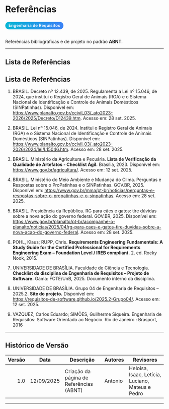 # Referências

<div class="chip">Engenharia de Requisitos</div>

Referências bibliográficas e de projeto no padrão **ABNT**.

---

## Lista de Referências

## Lista de Referências

1. BRASIL. Decreto nº 12.439, de 2025. Regulamenta a Lei nº 15.046, de 2024, que institui o Registro Geral de Animais (RGA) e o Sistema Nacional de Identificação e Controle de Animais Domésticos (SINPatinhas). Disponível em: <https://www.planalto.gov.br/ccivil_03/_ato2023-2026/2025/Decreto/D12439.htm>. Acesso em: 28 set. 2025.

2. BRASIL. Lei nº 15.046, de 2024. Institui o Registro Geral de Animais (RGA) e o Sistema Nacional de Identificação e Controle de Animais Domésticos (SINPatinhas). Disponível em: <https://www.planalto.gov.br/ccivil_03/_ato2023-2026/2024/lei/L15046.htm>. Acesso em: 28 set. 2025.

3. BRASIL. Ministério da Agricultura e Pecuária. **Lista de Verificação da Qualidade de Artefatos - Checklist Ágil.** Brasília, 2023. Disponível em:  
<https://www.gov.br/agricultura/>. Acesso em: 12 set. 2025.

4. BRASIL. Ministério do Meio Ambiente e Mudança do Clima. Perguntas e Respostas sobre o ProPatinhas e o SINPatinhas. GOV.BR, 2025. Disponível em: <https://www.gov.br/mma/pt-br/noticias/perguntas-e-respostas-sobre-o-propatinhas-e-o-sinpatinhas>. Acesso em: 28 set. 2025.

5. BRASIL. Presidência da República. RG para cães e gatos: tire dúvidas sobre a nova ação do governo federal. GOV.BR, 2025. Disponível em: <https://www.gov.br/planalto/pt-br/acompanhe-o-planalto/noticias/2025/04/rg-para-caes-e-gatos-tire-duvidas-sobre-a-nova-acao-do-governo-federal>. Acesso em: 28 set. 2025.

6. POHL, Klaus; RUPP, Chris. **Requirements Engineering Fundamentals: A Study Guide for the Certified Professional for Requirements Engineering Exam – Foundation Level / IREB compliant.** 2. ed. Rocky Nook, 2015.

7. UNIVERSIDADE DE BRASÍLIA. Faculdade de Ciência e Tecnologia. **Checklist da disciplina de Engenharia de Requisitos – Projeto de Software.** Gama: FCTE/UnB, 2025. Documento interno da disciplina.

8. UNIVERSIDADE DE BRASÍLIA. Grupo 04 de Engenharia de Requisitos – 2025.2. **Site do projeto.** Disponível em:  
<https://requisitos-de-software.github.io/2025.2-Grupo04/>. Acesso em: 12 set. 2025.

9. VAZQUEZ, Carlos Eduardo; SIMÕES, Guilherme Siqueira. Engenharia de Requisitos: Software Orientado ao Negócio. Rio de Janeiro : Brasport, 2016


---

## Histórico de Versão

| Versão | Data       | Descrição                              | Autores | Revisores                                                           |
|------:|------------|----------------------------------------|---------|---------------------------------------------------------------------|
| 1.0   | 12/09/2025 | Criação da página de Referências (ABNT) | Antonio | Heloisa, Isaac, Letícia, Luciano, Mateus e Pedro                    |

---

<style>
  .chip{
    display:inline-block;
    padding:.28rem .65rem;
    border-radius:9999px;
    font-size:.8rem;
    font-weight:700;
    letter-spacing:.02em;
    background:linear-gradient(90deg,#06b6d4,#3b82f6);
    color:#eaf2ff;
    margin:.25rem 0 1rem;
  }
  /* Tabelas mais legíveis */
  .markdown-section table{ width:100%; border-collapse:collapse; }
  .markdown-section thead th{
    text-transform:uppercase; letter-spacing:.04em; font-size:.78rem;
    color:#6b7280; font-weight:700; border-bottom:1px solid rgba(148,163,184,.35);
    padding:.7rem .9rem; text-align:left;
  }
  .markdown-section tbody td{
    border-bottom:1px solid rgba(148,163,184,.28);
    padding:.7rem .9rem;
  }
  .markdown-section tbody tr:hover{ background:rgba(2,6,23,.04); }
</style>
